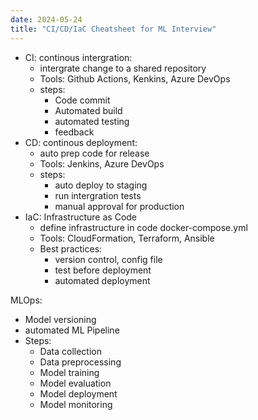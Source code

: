 ```yaml
---
date: 2024-05-24
title: "CI/CD/IaC Cheatsheet for ML Interview"
---
```


- CI: continous intergration: 
  - intergrate change to a shared repository
  - Tools: Github Actions, Kenkins, Azure DevOps
  - steps:
    - Code commit
    - Automated build
    - automated testing
    - feedback 
- CD: continous deployment: 
  - auto prep code for release
  - Tools: Jenkins, Azure DevOps
  - steps:
    - auto deploy to staging
    - run intergration tests
    - manual approval for production
- IaC: Infrastructure as Code
  - define infrastructure in code docker-compose.yml
  - Tools: CloudFormation, Terraform, Ansible
  - Best practices:
    - version control, config file
    - test before deployment
    - automated deployment

MLOps:
 - Model versioning
 - automated ML Pipeline
 - Steps:
    - Data collection
    - Data preprocessing
    - Model training
    - Model evaluation
    - Model deployment
    - Model monitoring
  
